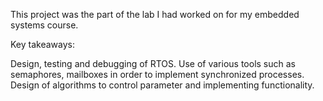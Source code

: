 This project was the part of the lab I had worked on for my embedded systems course.

Key takeaways:

Design, testing and debugging of RTOS.
Use of various tools such as semaphores, mailboxes in order to implement synchronized processes.
Design of algorithms to control parameter and implementing functionality.
